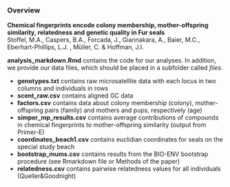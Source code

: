 ### Overview 
**Chemical fingerprints encode colony membership, mother-offspring similarity, relatedness and genetic quality in Fur seals**  
Stoffel, M.A., Caspers, B.A., Forcada, J., Giannakara, A., Baier, M.C., Eberhart-Phillips,
  L.J. , Müller, C. & Hoffman, J.I.

**analysis_markdown.Rmd** contains the code for our analyses. 
In addition, we provide our data files, which should be placed in a subfolder called *files*.

* **genotypes.txt** contains raw microsatellite data with each locus in two columns and individuals in rows
* **scent_raw.csv** contains aligned GC data
* **factors.csv** contains data about colony membership (colony), mother-offspring pairs (family) and mothers and pups, respectively (age)
* **simper_mp_results.csv** contains average contributions of compounds in chemical fingerprints to mother-offspring similarity (output from Primer-E)
* **coordinates_beach1.csv** contains euclidian coordinates for seals on the special study beach
* **bootstrap_mums.csv** contains results from the BIO-ENV bootstrap procedure (see Rmarkdown file or Methods of the paper)
* **relatedness.csv** contains pairwise relatedness values for all individuals (Queller&Goodnight)